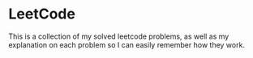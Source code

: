 # LeetCode

This is a collection of my solved leetcode problems, as well as my explanation on each problem so I can easily remember how they work. 

